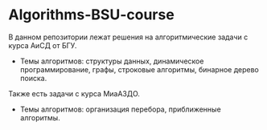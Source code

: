# Algorithms-BSU-course
В данном репозитории лежат решения на алгоритмические задачи с курса АиСД от БГУ.
* Темы алгоритмов: структуры данных, динамическое программирование, графы, строковые алгоритмы, бинарное дерево поиска.

Также есть задачи с курса МиаАЗДО.
* Темы алгоритмов: организация перебора, приближенные алгоритмы.
